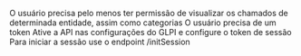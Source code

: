 O usuário precisa pelo menos ter permissão de visualizar os chamados de determinada entidade, assim como categorias
O usuário precisa de um token
Ative a API nas configurações do GLPI e configure o token de sessão
Para iniciar a sessão use o endpoint /initSession

